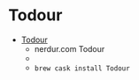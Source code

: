 # Todour
- [Todour](https://nerdur.com/todour-pl/)
  -  nerdur.com Todour
  - 
  - `brew cask install Todour`
